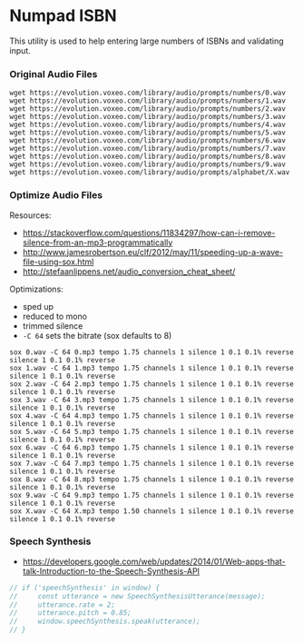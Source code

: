# Numpad ISBN

This utility is used to help entering large numbers of ISBNs and validating input.

### Original Audio Files

```shell
wget https://evolution.voxeo.com/library/audio/prompts/numbers/0.wav
wget https://evolution.voxeo.com/library/audio/prompts/numbers/1.wav
wget https://evolution.voxeo.com/library/audio/prompts/numbers/2.wav
wget https://evolution.voxeo.com/library/audio/prompts/numbers/3.wav
wget https://evolution.voxeo.com/library/audio/prompts/numbers/4.wav
wget https://evolution.voxeo.com/library/audio/prompts/numbers/5.wav
wget https://evolution.voxeo.com/library/audio/prompts/numbers/6.wav
wget https://evolution.voxeo.com/library/audio/prompts/numbers/7.wav
wget https://evolution.voxeo.com/library/audio/prompts/numbers/8.wav
wget https://evolution.voxeo.com/library/audio/prompts/numbers/9.wav
wget https://evolution.voxeo.com/library/audio/prompts/alphabet/X.wav
```

### Optimize Audio Files

Resources:

* https://stackoverflow.com/questions/11834297/how-can-i-remove-silence-from-an-mp3-programmatically
* http://www.jamesrobertson.eu/clf/2012/may/11/speeding-up-a-wave-file-using-sox.html
* http://stefaanlippens.net/audio_conversion_cheat_sheet/

Optimizations:

* sped up
* reduced to mono
* trimmed silence
* `-C 64` sets the bitrate (sox defaults to 8)

```shell
sox 0.wav -C 64 0.mp3 tempo 1.75 channels 1 silence 1 0.1 0.1% reverse silence 1 0.1 0.1% reverse
sox 1.wav -C 64 1.mp3 tempo 1.75 channels 1 silence 1 0.1 0.1% reverse silence 1 0.1 0.1% reverse
sox 2.wav -C 64 2.mp3 tempo 1.75 channels 1 silence 1 0.1 0.1% reverse silence 1 0.1 0.1% reverse
sox 3.wav -C 64 3.mp3 tempo 1.75 channels 1 silence 1 0.1 0.1% reverse silence 1 0.1 0.1% reverse
sox 4.wav -C 64 4.mp3 tempo 1.75 channels 1 silence 1 0.1 0.1% reverse silence 1 0.1 0.1% reverse
sox 5.wav -C 64 5.mp3 tempo 1.75 channels 1 silence 1 0.1 0.1% reverse silence 1 0.1 0.1% reverse
sox 6.wav -C 64 6.mp3 tempo 1.75 channels 1 silence 1 0.1 0.1% reverse silence 1 0.1 0.1% reverse
sox 7.wav -C 64 7.mp3 tempo 1.75 channels 1 silence 1 0.1 0.1% reverse silence 1 0.1 0.1% reverse
sox 8.wav -C 64 8.mp3 tempo 1.75 channels 1 silence 1 0.1 0.1% reverse silence 1 0.1 0.1% reverse
sox 9.wav -C 64 9.mp3 tempo 1.75 channels 1 silence 1 0.1 0.1% reverse silence 1 0.1 0.1% reverse
sox X.wav -C 64 X.mp3 tempo 1.50 channels 1 silence 1 0.1 0.1% reverse silence 1 0.1 0.1% reverse
```

### Speech Synthesis

* https://developers.google.com/web/updates/2014/01/Web-apps-that-talk-Introduction-to-the-Speech-Synthesis-API

```javascript
// if ('speechSynthesis' in window) {
//     const utterance = new SpeechSynthesisUtterance(message);
//     utterance.rate = 2;
//     utterance.pitch = 0.85;
//     window.speechSynthesis.speak(utterance);
// }
```

